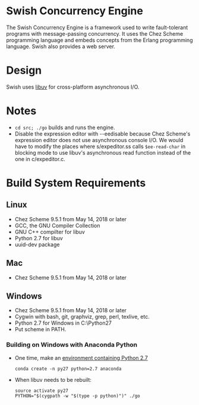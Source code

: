 # Swish Concurrency Engine

The Swish Concurrency Engine is a framework used to write
fault-tolerant programs with message-passing concurrency. It uses the
Chez Scheme programming language and embeds concepts from the Erlang
programming language. Swish also provides a web server.

# Design

Swish uses [libuv](http://libuv.org) for cross-platform asynchronous
I/O.

# Notes

- `cd src; ./go` builds and runs the engine.
- Disable the expression editor with --eedisable because Chez Scheme's
  expression editor does not use asynchronous console I/O. We would
  have to modify the places where s/expeditor.ss calls `$ee-read-char`
  in blocking mode to use libuv's asynchronous read function instead
  of the one in c/expeditor.c.

# Build System Requirements

## Linux

- Chez Scheme 9.5.1 from May 14, 2018 or later
- GCC, the GNU Compiler Collection
- GNU C++ compilter for libuv
- Python 2.7 for libuv
- uuid-dev package

## Mac

- Chez Scheme 9.5.1 from May 14, 2018 or later

## Windows

- Chez Scheme 9.5.1 from May 14, 2018 or later
- Cygwin with bash, git, graphviz, grep, perl, texlive, etc.
- Python 2.7 for Windows in C:\Python27
- Put scheme in PATH.

### Building on Windows with Anaconda Python

- One time, make an [environment containing Python 2.7](https://conda.io/docs/user-guide/tasks/manage-python.html#installing-a-different-version-of-python)

  `conda create -n py27 python=2.7 anaconda`

- When libuv needs to be rebuilt:

  ```
  source activate py27
  PYTHON="$(cygpath -w "$(type -p python)")" ./go
  ```
